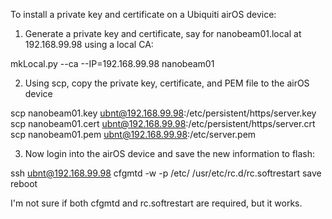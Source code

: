 To install a private key and certificate on a Ubiquiti airOS device:

1. Generate a private key and certificate, say for nanobeam01.local at 192.168.99.98 using a local CA:

mkLocal.py --ca --IP=192.168.99.98 nanobeam01

2. Using scp, copy the private key, certificate, and PEM file to the airOS device

scp nanobeam01.key ubnt@192.168.99.98:/etc/persistent/https/server.key
scp nanobeam01.cert ubnt@192.168.99.98:/etc/persistent/https/server.crt
scp nanobeam01.pem ubnt@192.168.99.98:/etc/server.pem

3. Now login into the airOS device and save the new information to flash:

ssh ubnt@192.168.99.98
cfgmtd -w -p /etc/
/usr/etc/rc.d/rc.softrestart save
reboot

I'm not sure if both cfgmtd and rc.softrestart are required, but it works.
